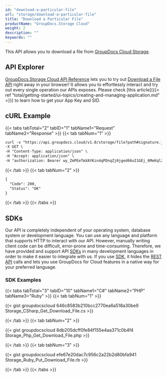 ```yaml
---
id: "download-a-particular-file"
url: "storage/download-a-particular-file"
title: "Download a Particular File"
productName: "GroupDocs.Storage Cloud"
weight: 2
description: ""
keywords: ""
---
```


This API allows you to download a file from [GroupDocs Cloud Storage](https://dashboard.groupdocs.cloud).

## API Explorer ##

[GroupDocs.Storage Cloud API Reference](https://apireference.groupdocs.cloud/storage/) lets you to try out [Download a File API](https://apireference.groupdocs.cloud/storage/#!/File/GetDownload) right away in your browser! It allows you to effortlessly interact and try out every single operation our APIs exposes. Please check [this article]({{< ref "total/getting-started/ui-topics/creating-and-managing-application.md" >}}) to learn how to get your App Key and SID. 

## cURL Example ##

{{< tabs tabTotal="2" tabID="1" tabName1="Request" tabName2="Response" >}} {{< tab tabNum="1" >}}

```html
curl -v "https://api.groupdocs.cloud/v1.0/storage/file?path#signature.jpg" \
-X GET \
-H "Content-Type: application/json" \
-H "Accept: application/json" \
-H "authorization: Bearer wy_ZmPEeTmXAYKin4qPDnqZj0jged66uI1GEj_6MeKqlZpaTXK6zYXEtMbQacDSeKjLvA9GI18rHc8bUomPnnbymhH_uLF7hCzQ1Z9iW_EsIaYowiExEngeDUOdFUWygfJOhXnwwsDNZcFXY3dA8tCmYHJJXdSPgJnC-KvohHxYsfJTDTm4Fa4ixZWTv_tIqLtw2skNy3pq7TGd10Tifs-l7kPRlxL7OkyJsCY-usqRKEDxRRPKh2FSfx_AfJ5chwZGFlh-zlWwRnsL_w1Khi5WjKxQ-1-37MBa7aXDhjPcdr24s4pke1-jEXvPGvW37DirJjY0kTHTLwxoa3aIMeLWC_IUmQVCnpd6YCoAYI7914GRdMiJXF_SDTk1_T1dXTd9CHQSckWViM4IbD9eJyLOpM0Z8eCV-MNy7XTktFPIBtxbHBSBrxuLGWsxdFPSJEL2-MIA9XCq3hdILQOzNn-LkwIM"
```

{{< /tab >}} {{< tab tabNum="2" >}}

```html
{
  "Code": 200,
  "Status": "OK"
}
```

{{< /tab >}} {{< /tabs >}}

## SDKs ##

Our API is completely independent of your operating system, database system or development language. You can use any language and platform that supports HTTP to interact with our API. However, manually writing client code can be difficult, error-prone and time-consuming. Therefore, we have provided and support API [SDKs](https://github.com/groupdocs-storage-cloud) in many development languages in order to make it easier to integrate with us. If you use [SDK](https://github.com/groupdocs-storage-cloud), it hides the [REST API](https://apireference.groupdocs.cloud/storage/#!/File/GetDownload) calls and lets you use GroupDocs for Cloud features in a native way for your preferred language.

### SDK Examples ###

{{< tabs tabTotal="3" tabID="10" tabName1="C#" tabName2="PHP" tabName3="Ruby" >}} {{< tab tabNum="1" >}}

{{< gist groupdocscloud 646c8583b210bcc2770ea6a518a30be9 Storage_CSharp_Get_Download_File.cs >}}

{{< /tab >}} {{< tab tabNum="2" >}}

{{< gist groupdocscloud 8db205dcff0fe84f155e4aa371c0b4f4 Storage_Php_Get_Download_File.php >}}

{{< /tab >}} {{< tab tabNum="3" >}}

{{< gist groupdocscloud efe67e20dac7c956c2a22b2d80bfa941 Storage_Ruby_Put_Download_File.rb >}}

{{< /tab >}} {{< /tabs >}}
